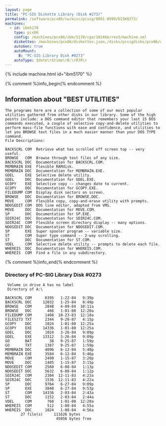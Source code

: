 ```yaml
---
layout: page
title: "PC-SIG Diskette Library (Disk #273)"
permalink: /software/pcx86/sw/misc/pcsig/0001-0999/DISK0273/
machines:
  - id: ibm5170
    type: pcx86
    config: /machines/pcx86/ibm/5170/cga/1024kb/rev3/machine.xml
    diskettes: /machines/pcx86/diskettes.json,/disks/pcsigdisks/pcx86/diskettes.json
    autoGen: true
    autoMount:
      B: "PC-SIG Library Disk #0273"
    autoType: $date\r$time\rB:\rDIR\r
---
```


{% include machine.html id="ibm5170" %}

{% comment %}info_begin{% endcomment %}

## Information about "BEST UTILITIES"

    The programs here are a collection of some of our most popular
    utilities gathered from other disks in our library. Some of the high
    points include: a DOS command editor that remembers your last 15 DOS
    commands executed, a couple of selective copy-and-delete utilities to
    perform mass-file functions with ease and confidence, and utilities to
    let you BROWSE text files in a much easier manner than your DOS TYPE
    command.
    File Descriptions:
    
    BACKSCRL COM  Retrieve what has scrolled off screen top -- very useful.
    BROWSE   COM  Browse through text files of any size.
    BACKSCRL DOC  Documentation for BACKSCRL.COM.
    MEMBRAIN EXE  Flexible RAMdisk.
    MEMBRAIN DOC  Documentation for MEMBRAIN.EXE.
    GDEL     EXE  Selective delete utility.
    GDEL     DOC  Documentation for GDEL.EXE.
    GCOPY    EXE  Selective copy -- changes date to current.
    GCOPY    DOC  Documentation for GCOPY.EXE.
    FILEDUMP COM  Display disk sectors on screen.
    BROWSE   DOC  Documentation for BROWSE.DOC.
    MOVE     COM  Flexible copy, copy-and-erase utility with prompts.
    NDOSEDIT COM  DOS line editor, adapted from VMS.
    MOVE     DOC  Documentation for MOVE.COM.
    SP       DOC  Documentation for SP.EXE.
    SDIR24C  DOC  Documentation for SDIR24C.COM.
    SDIR24C  COM  Flexible screen directory display -- many options.
    NDOSEDIT DOC  Documentation for NDOSEDIT.COM.
    SP       EXE  Super spooler program -- variable size.
    ST       COM  Super type command -- 2-way scrolling.
    ST       DOC  Documentation for ST.COM.
    VDEL     COM  Selective delete utility -- prompts to delete each file.
    WHEREIS  DOC  Documentation for WHEREIS.COM.
    WHEREIS  COM  Find a file in any subdirectory.
{% comment %}info_end{% endcomment %}


### Directory of PC-SIG Library Disk #0273

     Volume in drive A has no label
     Directory of A:\

    BACKSCRL COM      6395   1-22-84   9:39p
    BACKSCRL DOC     12032   1-25-84   8:49p
    BROWSE   COM      2848   4-09-84  10:11a
    BROWSE   DOC       466   1-01-80  12:20a
    FILEDUMP COM      1408  10-23-83  12:18a
    FILES273 TXT      2344   9-28-87   4:15p
    GCOPY    DOC      1024   1-01-80  12:25a
    GCOPY    EXE     14336   1-01-80  12:25a
    GDEL     DOC      1024   3-26-84   9:09p
    GDEL     EXE     13312   3-26-84   9:09p
    GO       BAT        38   9-25-87   1:59p
    GO       TXT      1387   9-25-87   1:59p
    MEMBRAIN DOC      4096   6-12-84   5:48p
    MEMBRAIN EXE      3584   6-12-84   5:46p
    MOVE     COM      2499   1-15-87   3:20p
    MOVE     DOC      1405   1-15-87   3:15p
    NDOSEDIT COM      2560   6-08-84   1:13p
    NDOSEDIT DOC      5632   6-08-84   1:12p
    SDIR24C  COM      2304  12-11-83   4:23a
    SDIR24C  DOC      1536  12-11-83   4:22a
    SP       DOC      9764   6-27-84   9:09p
    SP       EXE      3840   6-27-84   9:53p
    ST       COM     14336   2-03-84   2:43a
    ST       DOC      1152   2-03-84   2:44a
    VDEL     COM       768   1-01-80  12:20a
    WHEREIS  COM       512   1-08-84   4:55a
    WHEREIS  DOC      1024   1-08-84   4:56a
           27 file(s)     111626 bytes
                           45056 bytes free
